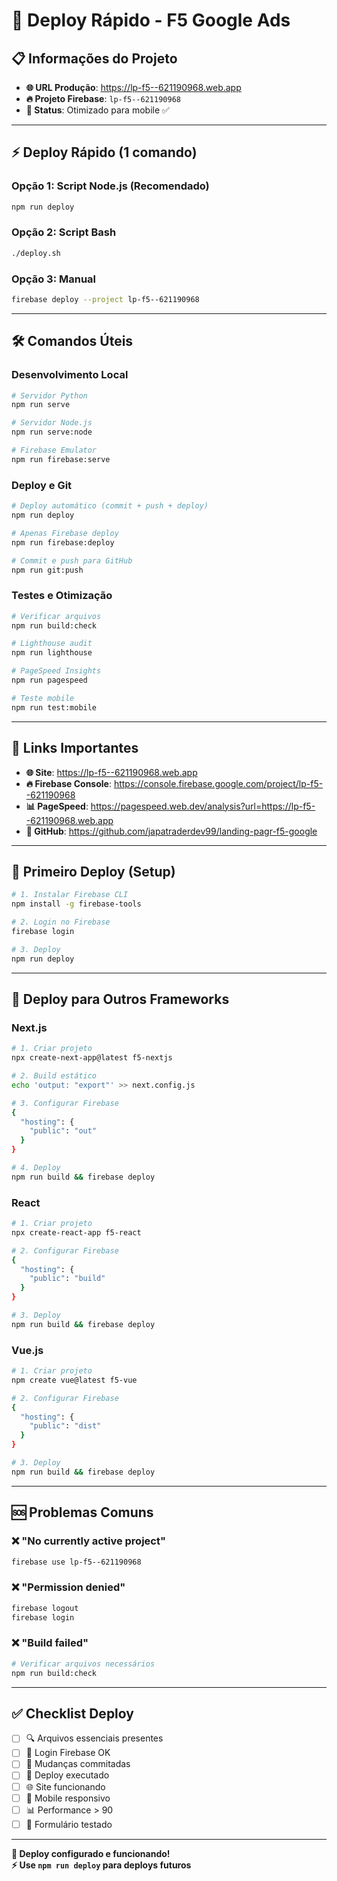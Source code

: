 # 🚀 Deploy Rápido - F5 Google Ads

## 📋 Informações do Projeto

- **🌐 URL Produção**: https://lp-f5--621190968.web.app
- **🔥 Projeto Firebase**: `lp-f5--621190968`
- **📱 Status**: Otimizado para mobile ✅

---

## ⚡ Deploy Rápido (1 comando)

### **Opção 1: Script Node.js (Recomendado)**
```bash
npm run deploy
```

### **Opção 2: Script Bash**
```bash
./deploy.sh
```

### **Opção 3: Manual**
```bash
firebase deploy --project lp-f5--621190968
```

---

## 🛠️ Comandos Úteis

### **Desenvolvimento Local**
```bash
# Servidor Python
npm run serve

# Servidor Node.js
npm run serve:node

# Firebase Emulator
npm run firebase:serve
```

### **Deploy e Git**
```bash
# Deploy automático (commit + push + deploy)
npm run deploy

# Apenas Firebase deploy
npm run firebase:deploy

# Commit e push para GitHub
npm run git:push
```

### **Testes e Otimização**
```bash
# Verificar arquivos
npm run build:check

# Lighthouse audit
npm run lighthouse

# PageSpeed Insights
npm run pagespeed

# Teste mobile
npm run test:mobile
```

---

## 📱 Links Importantes

- **🌐 Site**: https://lp-f5--621190968.web.app
- **🔥 Firebase Console**: https://console.firebase.google.com/project/lp-f5--621190968
- **📊 PageSpeed**: https://pagespeed.web.dev/analysis?url=https://lp-f5--621190968.web.app
- **📂 GitHub**: https://github.com/japatraderdev99/landing-pagr-f5-google

---

## 🔧 Primeiro Deploy (Setup)

```bash
# 1. Instalar Firebase CLI
npm install -g firebase-tools

# 2. Login no Firebase
firebase login

# 3. Deploy
npm run deploy
```

---

## 📝 Deploy para Outros Frameworks

### **Next.js**
```bash
# 1. Criar projeto
npx create-next-app@latest f5-nextjs

# 2. Build estático
echo 'output: "export"' >> next.config.js

# 3. Configurar Firebase
{
  "hosting": {
    "public": "out"
  }
}

# 4. Deploy
npm run build && firebase deploy
```

### **React**
```bash
# 1. Criar projeto
npx create-react-app f5-react

# 2. Configurar Firebase
{
  "hosting": {
    "public": "build"
  }
}

# 3. Deploy
npm run build && firebase deploy
```

### **Vue.js**
```bash
# 1. Criar projeto
npm create vue@latest f5-vue

# 2. Configurar Firebase
{
  "hosting": {
    "public": "dist"
  }
}

# 3. Deploy
npm run build && firebase deploy
```

---

## 🆘 Problemas Comuns

### **❌ "No currently active project"**
```bash
firebase use lp-f5--621190968
```

### **❌ "Permission denied"**
```bash
firebase logout
firebase login
```

### **❌ "Build failed"**
```bash
# Verificar arquivos necessários
npm run build:check
```

---

## ✅ Checklist Deploy

- [ ] 🔍 Arquivos essenciais presentes
- [ ] 🔐 Login Firebase OK
- [ ] 📝 Mudanças commitadas
- [ ] 🚀 Deploy executado
- [ ] 🌐 Site funcionando
- [ ] 📱 Mobile responsivo
- [ ] 📊 Performance > 90
- [ ] 📝 Formulário testado

---

**🎉 Deploy configurado e funcionando!**  
**⚡ Use `npm run deploy` para deploys futuros**
